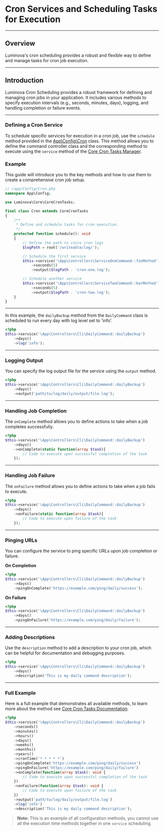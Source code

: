 # Cron Services and Scheduling Tasks for Execution

***

## Overview

Luminova's cron scheduling provides a robust and flexible way to define and manage tasks for cron job execution.

***

## Introduction

Luminova Cron Scheduling provides a robust framework for defining and managing cron jobs in your application. 
It includes various methods to specify execution intervals (e.g., seconds, minutes, days), logging, and handling completion or failure events.

---

### Defining a Cron Service

To schedule specific services for execution in a cron job, use the `schedule` method provided in the [App\Config\Cron](/configs/cron-tasks.md) class. This method allows you to define the command controller class and the corresponding method to execute using the `service` method of the [Core Cron Tasks Manager](/core/cron-tasks.md).

### Example

This guide will introduce you to the key methods and how to use them to create a comprehensive cron job setup.

```php
// /app/Config/Cron.php
namespace App\Config;

use Luminova\Core\CoreCronTasks;

final class Cron extends CoreCronTasks
{
    /**
     * Define and schedule tasks for cron execution.
     */
    protected function schedule(): void
    {
        // Define the path to store cron logs
        $logPath = root('/writeable/log/');

        // Schedule the first service
        $this->service('\App\Controllers\ServiceOneCommand::fooMethod')
            ->seconds(5)
            ->output($logPath . 'cron-one.log');

        // Schedule another service
        $this->service('\App\Controllers\ServiceTwoCommand::barMethod')
            ->seconds(5)
            ->output($logPath . 'cron-two.log');
    }
}
```

***

In this example, the `dailyBackup` method from the `DailyCommand` class is scheduled to run every day with log level set to 'info'.

```php
<?php
$this->service('\App\Controllers\Cli\DailyCommand::dailyBackup')
    ->days()
    ->log('info');
```

***

### Logging Output

You can specify the log output file for the service using the `output` method.

```php
<?php
$this->service('\App\Controllers\Cli\DailyCommand::dailyBackup')
    ->days()
    ->output('path/to/log/daily/output/file.log');
```

***

### Handling Job Completion

The `onComplete` method allows you to define actions to take when a job completes successfully.

```php
<?php
$this->service('\App\Controllers\Cli\DailyCommand::dailyBackup')
    ->days()
    ->onComplete(static function(array $task){
        // Code to execute upon successful completion of the task
    });
```

***

### Handling Job Failure

The `onFailure` method allows you to define actions to take when a job fails to execute.

```php
<?php
$this->service('\App\Controllers\Cli\DailyCommand::dailyBackup')
    ->days()
    ->onFailure(static function(array $task){
        // Code to execute upon failure of the task
    });
```

***

### Pinging URLs

You can configure the service to ping specific URLs upon job completion or failure.

**On Completion**

```php
<?php
$this->service('\App\Controllers\Cli\DailyCommand::dailyBackup')
    ->days()
    ->pingOnComplete('https://example.com/ping/daily/success');
```

**On Failure**

```php
<?php
$this->service('\App\Controllers\Cli\DailyCommand::dailyBackup')
    ->days()
    ->pingOnFailure('https://example.com/ping/daily/failure');
```

***

### Adding Descriptions

Use the `description` method to add a description to your cron job, which can be helpful for documentation and debugging purposes.

```php
<?php
$this->service('\App\Controllers\Cli\DailyCommand::dailyBackup')
    ->days()
    ->description('This is my daily command description');
```

***

### Full Example

Here is a full example that demonstrates all available methods, to learn more about the method see [Core Cron Tasks Documentation](/core/cron-tasks.md).

```php
<?php
$this->service('\App\Controllers\Cli\DailyCommand::dailyBackup')
    ->seconds()
    ->minutes()
    ->hours()
    ->days()
    ->weeks()
    ->months()
    ->years()
    ->cronTime('* * * * *')
    ->pingOnComplete('https://example.com/ping/daily/success')
    ->pingOnFailure('https://example.com/ping/daily/failure')
    ->onComplete(function(array $task): void {
        // Code to execute upon successful completion of the task
    })
    ->onFailure(function(array $task): void {
        // Code to execute upon failure of the task
    })
    ->output('path/to/log/daily/output/file.log')
    ->log('info')
    ->description('This is my daily command description');
```

> **Note:** This is an example of all configuration methods, you cannot use all the execution time methods together in one `service` scheduling.
